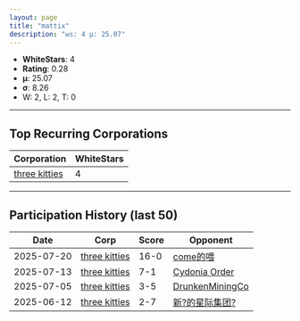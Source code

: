 ```yaml
---
layout: page
title: "mattix"
description: "ws: 4 μ: 25.07"
---
```

- **WhiteStars**: 4
- **Rating**: 0.28
- **μ**: 25.07  
- **σ**: 8.26
- W: 2, L: 2, T: 0

---

## Top Recurring Corporations

| Corporation | WhiteStars |
| --- | --- |
| [three kitties](https://ws.tsl.rocks/corp/04ae72b5736fbdc80a2fe9e4c2baaad3258a1e0ef0acc8122295fb64d6b3d292/) | 4 |

---

## Participation History (last 50)

| Date | Corp | Score | Opponent |
| --- | --- | --- | --- |
| 2025-07-20 | [three kitties](https://ws.tsl.rocks/corp/04ae72b5736fbdc80a2fe9e4c2baaad3258a1e0ef0acc8122295fb64d6b3d292/) | 16-0 | [come的喂](https://ws.tsl.rocks/corp/f90837e4bce1227551d4b41b77d175e693d6ed69570ac0e077c9f63cea400981/) |
| 2025-07-13 | [three kitties](https://ws.tsl.rocks/corp/04ae72b5736fbdc80a2fe9e4c2baaad3258a1e0ef0acc8122295fb64d6b3d292/) | 7-1 | [Cydonia Order](https://ws.tsl.rocks/corp/e55f58931b283e38b70e189f9bbc51563a76e2ae541f8b2b207444fb36d5ddf9/) |
| 2025-07-05 | [three kitties](https://ws.tsl.rocks/corp/04ae72b5736fbdc80a2fe9e4c2baaad3258a1e0ef0acc8122295fb64d6b3d292/) | 3-5 | [DrunkenMiningCo](https://ws.tsl.rocks/corp/1a156e07acaab026bac031e9dcd275d128fa8c26bca53b12a6f16046075c5536/) |
| 2025-06-12 | [three kitties](https://ws.tsl.rocks/corp/04ae72b5736fbdc80a2fe9e4c2baaad3258a1e0ef0acc8122295fb64d6b3d292/) | 2-7 | [新?的星际集团?](https://ws.tsl.rocks/corp/22bf8dd694333c9c627c373b02fed1704094cf10e94618c1f79feaef53183e7e/) |